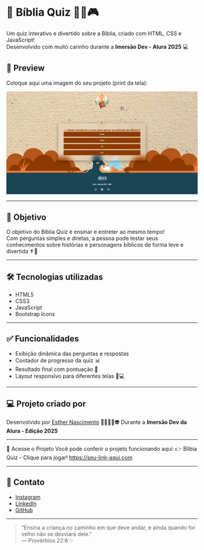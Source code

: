 # 📖 Bíblia Quiz 🙏🏻🎮

Um quiz interativo e divertido sobre a Bíblia, criado com HTML, CSS e JavaScript!  
Desenvolvido com muito carinho durante a **Imersão Dev - Alura 2025** 💻

## 📸 Preview

Coloque aqui uma imagem do seu projeto (print da tela):

![Preview do Bíblia Quiz](./img/capaProjeto.png)

---

## 🎯 Objetivo

O objetivo do Bíblia Quiz é ensinar e entreter ao mesmo tempo!  
Com perguntas simples e diretas, a pessoa pode testar seus conhecimentos sobre histórias e personagens bíblicos de forma leve e divertida ✝️💬

---

## 🛠️ Tecnologias utilizadas

- HTML5
- CSS3
- JavaScript
- Bootstrap Icons

---

## ✅ Funcionalidades

- Exibição dinâmica das perguntas e respostas
- Contador de progresso da quiz 📊
- Resultado final com pontuação 🎉
- Layout responsivo para diferentes telas 📱💻

---

## 💻 Projeto criado por

Desenvolvido por [Esther Nascimento](https://github.com/esthernascimento) 💚👩🏻‍💻👽
Durante a **Imersão Dev da Alura - Edição 2025**

---

🔗 Acesse o Projeto
Você pode conferir o projeto funcionando aqui:
👉 Blibia Quiz - Clique para jogar!
https://seu-link-aqui.com

---

## 📲 Contato

- [Instagram](https://www.instagram.com/esthernascimentooficial) 
- [LinkedIn](https://www.linkedin.com/in/esthernascimentooficial)  
- [GitHub](https://github.com/esthernascimento) 

---

> “Ensina a criança no caminho em que deve andar, e ainda quando for velho não se desviará dele.”  
> — Provérbios 22:6 ✨

